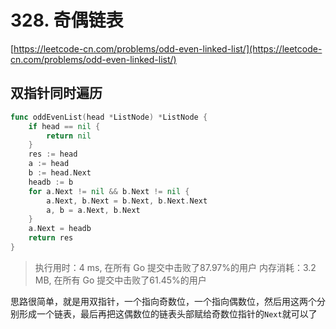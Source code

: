 # 328. 奇偶链表
[https://leetcode-cn.com/problems/odd-even-linked-list/](https://leetcode-cn.com/problems/odd-even-linked-list/)
## 双指针同时遍历
```go
func oddEvenList(head *ListNode) *ListNode {
	if head == nil {
		return nil
	}
	res := head
	a := head
	b := head.Next
	headb := b
	for a.Next != nil && b.Next != nil {
		a.Next, b.Next = b.Next, b.Next.Next
		a, b = a.Next, b.Next
	}
	a.Next = headb
	return res
}
```
>执行用时：4 ms, 在所有 Go 提交中击败了87.97%的用户
内存消耗：3.2 MB, 在所有 Go 提交中击败了61.45%的用户

思路很简单，就是用双指针，一个指向奇数位，一个指向偶数位，然后用这两个分别形成一个链表，最后再把这偶数位的链表头部赋给奇数位指针的`Next`就可以了